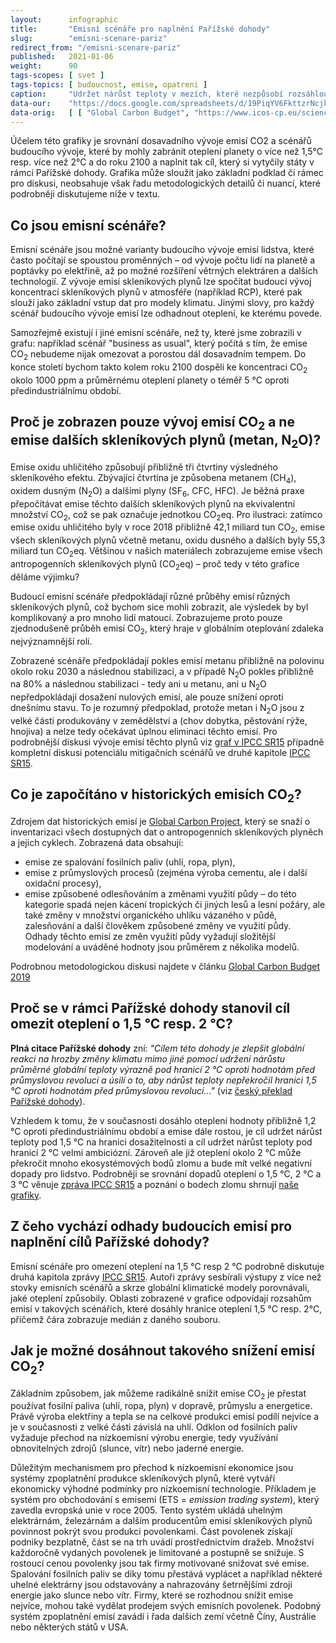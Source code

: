 ```yaml
---
layout:      infographic
title:       "Emisní scénáře pro naplnění Pařížské dohody"
slug:        "emisni-scenare-pariz"
redirect_from: "/emisni-scenare-pariz"
published:   2021-01-06
weight:      90
tags-scopes: [ svet ]
tags-topics: [ budoucnost, emise, opatreni ]
caption:     "Udržet nárůst teploty v mezích, které nezpůsobí rozsáhlou destrukci životního prostředí, vyžaduje radikální snížení emisí. Scénáře, které vedou k nárůstu globální teploty do 1,5 °C oproti předindustriálnímu období, počítají se snížením emisí CO<sub>2</sub> na polovinu do roku 2030 a dosažením uhlíkové neutrality do roku 2050. Kdybychom se spokojili s omezením oteplení na 2 °C, znamená to snížit emise o čtvrtinu do roku 2030 a uhlíkové neutrality dosáhnout kolem roku 2070."
data-our:    "https://docs.google.com/spreadsheets/d/19PiqYV6FkttzrNcjkbTQmphzxgydtTc1MB6nDZpybj0/edit?usp=sharing"
data-orig:   [ [ "Global Carbon Budget", "https://www.icos-cp.eu/science-and-impact/global-carbon-budget/2019" ],["IPCC SR15","https://www.ipcc.ch/site/assets/uploads/sites/2/2019/06/SR15_Full_Report_Low_Res.pdf#page=107"] ]
---
```


Účelem této grafiky je srovnání dosavadního vývoje emisí CO2 a scénářů budoucího vývoje, které by mohly zabránit oteplení planety o více než 1,5°C resp. více než 2°C a do roku 2100 a naplnit tak cíl, který si vytyčily státy v rámci Pařížské dohody. Grafika může sloužit jako základní podklad či rámec pro diskusi, neobsahuje však řadu metodologických detailů či nuancí, které podrobněji diskutujeme níže v textu.

## Co jsou emisní scénáře?

Emisní scénáře jsou možné varianty budoucího vývoje emisí lidstva, které často počítají se spoustou proměnných – od vývoje počtu lidí na planetě a poptávky po elektřině, až po možné rozšíření větrných elektráren a dalších technologií. Z vývoje emisí skleníkových plynů lze spočítat budoucí vývoj koncentrací skleníkových plynů v atmosféře (například <glossary id="rcp">RCP</glossary>), které pak slouží jako základní vstup dat pro modely klimatu. Jinými slovy, pro každý scénář budoucího vývoje emisí lze odhadnout oteplení, ke kterému povede.

Samozřejmě existují i jiné emisní scénáře, než ty, které jsme zobrazili v grafu: například scénář "business as usual", který počítá s tím, že emise CO<sub>2</sub> nebudeme nijak omezovat a porostou dál dosavadním tempem. Do konce století bychom takto kolem roku 2100 dospěli ke koncentraci CO<sub>2</sub> okolo 1000 ppm a průměrnému oteplení planety o téměř 5 °C oproti předindustriálnímu období.

## Proč je zobrazen pouze vývoj emisí CO<sub>2</sub> a ne emise dalších skleníkových plynů (metan, N<sub>2</sub>O)?

Emise oxidu uhličitého způsobují přibližně tři čtvrtiny výsledného skleníkového efektu. Zbývající čtvrtina je způsobena metanem (CH<sub>4</sub>), oxidem dusným (N<sub>2</sub>O) a dalšími plyny (SF<sub>6</sub>, CFC, HFC). Je běžná praxe přepočítávat emise těchto dalších skleníkových plynů na ekvivalentní množství CO<sub>2</sub>, což se pak označuje jednotkou <glossary id="co2eq">CO<sub>2</sub>eq</glossary>. Pro ilustraci: zatímco emise oxidu uhličitého byly v roce 2018 přibližně 42,1 miliard tun CO<sub>2</sub>, emise všech skleníkových plynů včetně metanu, oxidu dusného a dalších byly 55,3 miliard tun CO<sub>2</sub>eq. Většinou v našich materiálech zobrazujeme emise všech antropogenních skleníkových plynů (CO<sub>2</sub>eq) – proč tedy v této grafice děláme výjimku?

Budoucí emisní scénáře předpokládají různé průběhy emisí různých skleníkových plynů, což bychom sice mohli zobrazit, ale výsledek by byl komplikovaný a pro mnoho lidí matoucí. Zobrazujeme proto pouze zjednodušeně průběh emisí CO<sub>2</sub>, který hraje v globálním oteplování zdaleka nejvýznamnější roli.

Zobrazené scénáře předpokládají pokles emisí metanu přibližně na polovinu okolo roku 2030 a následnou stabilizaci, a v případě N<sub>2</sub>O pokles přibližně na 80% a následnou stabilizaci - tedy ani u metanu, ani u N<sub>2</sub>O nepředpokládají dosažení nulových emisí, ale pouze snížení oproti dnešnímu stavu. To je rozumný předpoklad, protože metan i N<sub>2</sub>O jsou z velké části produkovány v zemědělství a (chov dobytka, pěstování rýže, hnojiva) a nelze tedy očekávat úplnou eliminaci těchto emisí. Pro podrobnější diskusi vývoje emisí těchto plynů viz [graf v IPCC SR15](https://www.ipcc.ch/site/assets/uploads/sites/2/2019/06/SR15_Full_Report_Low_Res.pdf#page=27) případně kompletní diskusi potenciálu mitigačních scénářů ve druhé kapitole [IPCC SR15](https://www.ipcc.ch/site/assets/uploads/sites/2/2019/06/SR15_Full_Report_Low_Res.pdf#page=107).

## Co je započítáno v historických emisích CO<sub>2</sub>?

Zdrojem dat historických emisí je [Global Carbon Project](https://www.globalcarbonproject.org/), který se snaží o inventarizaci všech dostupných dat o antropogenních skleníkových plyněch a jejich cyklech. Zobrazená data obsahují:

* emise ze spalování fosilních paliv (uhlí, ropa, plyn),
* emise z průmyslových procesů (zejména výroba cementu, ale i další oxidační procesy),
* emise způsobené odlesňováním a změnami využití půdy – do této kategorie spadá nejen kácení tropických či jiných lesů a lesní požáry, ale také změny v množství organického uhlíku vázaného v půdě, zalesňování a další člověkem způsobené změny ve využití půdy. Odhady těchto emisí ze změn využití půdy vyžadují složitější modelování a uváděné hodnoty jsou průměrem z několika modelů.

Podrobnou metodologickou diskusi najdete v článku [Global Carbon Budget 2019](https://www.researchgate.net/publication/337742746_Global_Carbon_Budget_2019)

## Proč se v rámci Pařížské dohody stanovil cíl omezit oteplení o 1,5 °C resp. 2 °C?

__Plná citace Pařížské dohody__ zní: _"Cílem této dohody je zlepšit globální reakci na hrozby změny klimatu mimo jiné pomocí udržení nárůstu průměrné globální teploty výrazně pod hranicí 2 °C oproti hodnotám před průmyslovou revolucí a úsilí o to, aby nárůst teploty nepřekročil hranici 1,5 °C oproti hodnotám před průmyslovou revolucí…"_ (viz [český překlad Pařížské dohody](https://www.mzp.cz/C1257458002F0DC7/cz/parizska_dohoda/$FILE/OEOK-Cesky_preklad_dohody-20160419.pdf)).

Vzhledem k tomu, že v současnosti dosáhlo oteplení hodnoty přibližně 1,2 °C oproti předindustriálnímu období a emise dále rostou, je cíl udržet nárůst teploty pod 1,5 °C na hranici dosažitelnosti a cíl udržet nárůst teploty pod hranicí 2 °C velmi ambiciózní. Zároveň ale již oteplení okolo 2 °C může překročit mnoho ekosystémových bodů zlomu a bude mít velké negativní dopady pro lidstvo. Podrobněji se srovnání dopadů oteplení o 1,5 °C, 2 °C a 3 °C věnuje [zpráva IPCC SR15](https://www.ipcc.ch/sr15/) a poznání o bodech zlomu shrnují [naše grafiky](https://faktaoklimatu.cz/infografiky/body-zlomu-1).

## Z čeho vychází odhady budoucích emisí pro naplnění cílů Pařížské dohody?

Emisní scénáře pro omezení oteplení na 1,5 °C resp 2 °C podrobně diskutuje druhá kapitola zprávy [IPCC SR15](https://www.ipcc.ch/site/assets/uploads/sites/2/2019/06/SR15_Full_Report_Low_Res.pdf#page=107). Autoři zprávy sesbírali výstupy z více než stovky emisních scénářů a skrze globální klimatické modely porovnávali, jaké oteplení způsobily. Oblasti zobrazené v grafice odpovídají rozsahům emisí v takových scénářích, které dosáhly hranice oteplení 1,5 °C resp. 2°C, přičemž čára zobrazuje medián z daného souboru.

## Jak je možné dosáhnout takového snížení emisí CO<sub>2</sub>?

Základním způsobem, jak můžeme radikálně snížit emise CO<sub>2</sub> je přestat používat fosilní paliva (uhlí, ropa, plyn) v dopravě, průmyslu a energetice. Právě výroba elektřiny a tepla se na celkové produkci emisí podílí nejvíce a je v současnosti z velké části závislá na uhlí. Odklon od fosilních paliv vyžaduje přechod na nízkoemisní výrobu energie, tedy využívání obnovitelných zdrojů (slunce, vítr) nebo jaderné energie.

Důležitým mechanismem pro přechod k nízkoemisní ekonomice jsou systémy zpoplatnění produkce skleníkových plynů, které vytváří ekonomicky výhodné podmínky pro nízkoemisní technologie. Příkladem je systém pro obchodování s emisemi (ETS = _emission trading system_), který zavedla evropská unie v roce 2005. Tento systém ukládá uhelným elektrárnám, železárnám a dalším producentům emisí skleníkových plynů povinnost pokrýt svou produkci povolenkami. Část povolenek získají podniky bezplatně, část se na trh uvádí prostřednictvím dražeb. Množství každoročně vydaných povolenek je limitované a postupně se snižuje. S rostoucí cenou povolenky jsou tak firmy motivované snižovat své emise. Spalování fosilních paliv se díky tomu přestává vyplácet a například některé uhelné elektrárny jsou odstavovány a nahrazovány šetrnějšími zdroji energie jako slunce nebo vítr. Firmy, které se rozhodnou snížit emise nejvíce, mohou také vydělat prodejem svých emisních povolenek. Podobný systém zpoplatnění emisí zavádí i řada dalších zemí včetně Číny, Austrálie nebo některých států v USA.
